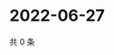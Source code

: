 # 2022-06-27

共 0 条

<!-- BEGIN WEIBO -->
<!-- 最后更新时间 Mon Jun 27 2022 03:12:20 GMT+0800 (China Standard Time) -->

<!-- END WEIBO -->
